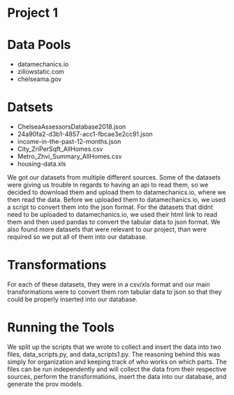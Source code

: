 # Project 1

# Data Pools
* datamechanics.io
* zillowstatic.com
* chelseama.gov

# Datsets
* ChelseaAssessorsDatabase2018.json
* 24a90fa2-d3b1-4857-acc1-fbcae3e2cc91.json
* income-in-the-past-12-months.json
* City_ZriPerSqft_AllHomes.csv
* Metro_Zhvi_Summary_AllHomes.csv
* housing-data.xls

We got our datasets from multiple different sources. Some of the datasets were giving us trouble in regards to having an api to read them, so we decided to download them and upload them to datamechanics.io, where we then read the data. Before we uploaded them to datamechanics.io, we used a script to convert them into the json format. For the datasets that didnt need to be uploaded to datamechanics.io, we used their html link to read them and then used pandas to convert the tabular data to json format. We also found more datasets that were relevant to our project, than were required so we put all of them into our database.  

# Transformations
For each of these datasets, they were in a csv/xls format and our main transformations were to convert them rom tabular data to json so that they could be properly inserted into our database.

# Running the Tools
We split up the scripts that we wrote to collect and insert the data into two files, data_scripts.py, and data_scripts1.py. The reasoning behind this was simply for organization and keeping track of who works on which parts. The files can be run independently and will collect the data from their respective sources, perform the transformations, insert the data into our database, and generate the prov models.  